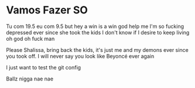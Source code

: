 # Vamos Fazer SO

Tu com 19.5 eu com 9.5 but hey a win is a win god help me I'm so fucking depressed ever since she took the kids I don't know if I desire to keep living oh god oh fuck man

Please Shalissa, bring back the kids, it's just me and my demons ever since you took off. I will never say you look like Beyoncé ever again

I just want to test the git config

Ballz nigga nae nae
